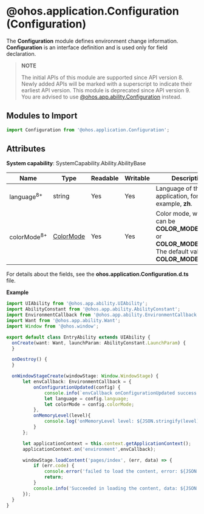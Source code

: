 # @ohos.application.Configuration (Configuration)

The **Configuration** module defines environment change information. **Configuration** is an interface definition and is used only for field declaration.

> **NOTE**
>
> The initial APIs of this module are supported since API version 8. Newly added APIs will be marked with a superscript to indicate their earliest API version.
> This module is deprecated since API version 9. You are advised to use [@ohos.app.ability.Configuration](js-apis-app-ability-configuration.md) instead.

## Modules to Import

```ts
import Configuration from '@ohos.application.Configuration';
```

## Attributes

**System capability**: SystemCapability.Ability.AbilityBase

  | Name| Type| Readable| Writable| Description|
| -------- | -------- | -------- | -------- | -------- |
| language<sup>8+</sup> | string | Yes| Yes| Language of the application, for example, **zh**.|
| colorMode<sup>8+</sup> | [ColorMode](js-apis-application-configurationConstant.md#configurationconstantcolormode) | Yes| Yes| Color mode, which can be **COLOR_MODE_LIGHT** or **COLOR_MODE_DARK**. The default value is **COLOR_MODE_LIGHT**.|

For details about the fields, see the **ohos.application.Configuration.d.ts** file.

**Example**
  ```ts
import UIAbility from '@ohos.app.ability.UIAbility';
import AbilityConstant from '@ohos.app.ability.AbilityConstant';
import EnvironmentCallback from '@ohos.app.ability.EnvironmentCallback';
import Want from '@ohos.app.ability.Want';
import Window from '@ohos.window';

export default class EntryAbility extends UIAbility {
    onCreate(want: Want, launchParam: AbilityConstant.LaunchParam) {
    }

    onDestroy() {
    }

    onWindowStageCreate(windowStage: Window.WindowStage) {
        let envCallback: EnvironmentCallback = {
            onConfigurationUpdated(config) {
                console.info(`envCallback onConfigurationUpdated success: ${JSON.stringify(config)}`);
                let language = config.language;
                let colorMode = config.colorMode;
            },
            onMemoryLevel(level){
                console.log('onMemoryLevel level: ${JSON.stringify(level)}');
            }
        };

        let applicationContext = this.context.getApplicationContext();
        applicationContext.on('environment',envCallback);

        windowStage.loadContent('pages/index', (err, data) => {
            if (err.code) {
                console.error('failed to load the content, error: ${JSON.stringify(err)}');
                return;
            }
            console.info('Succeeded in loading the content, data: ${JSON.stringify(data)}');
        });
    }
}
  ```
